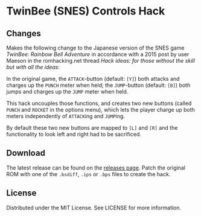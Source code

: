 # TwinBee (SNES) Controls Hack

## Changes
Makes the following change
to the Japanese version of the SNES game
*TwinBee: Rainbow Bell Adventure*
in accordance with a 2015 post by user Maeson
in the romhacking.net thread
*Hack ideas: for those without the skill but with all the ideas*:

In the original game,
the `ATTACK`-button (default: `[Y]`) both attacks
and charges up the `PUNCH` meter when held;
the `JUMP`-button (default: `[B]`) both jumps
and charges up the `JUMP` meter when held.

This hack uncouples those functions,
and creates two new buttons
(called `PUNCH` and `ROCKET` in the options menu),
which lets the player charge up both meters
independently of `ATTACK`ing and `JUMP`ing.

By default these two new buttons are mapped to `[L]` and `[R]`
and the functionality to look left and right had to be sacrificed.

## Download
The latest release can be found on the
[releases page](https://github.com/lightbulb-sun/twinbee-controls/releases).
Patch the original ROM with one of the `.bsdiff`, `.ips` or `.bps` files
to create the hack.

## License
Distributed under the MIT License. See LICENSE for more information.
